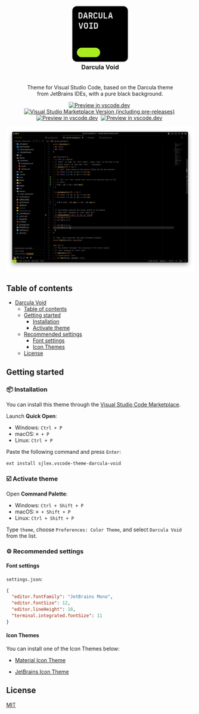 <h3 id="darcula-void" align="center">
  <br>
    <img src="./assets/icon.png" alt="logo" width="150">
  <br>
  Darcula Void
  <br><br>
</h1>

<div align="center">
  <p>Theme for Visual Studio Code, based on&nbsp;the Darcula theme <br> from JetBrains IDEs, with a&nbsp;pure black background.</p>
</div>

<p align="center">
  <a href=""><img src="https://img.shields.io/badge/preview%20in-vscode.dev-brightgreen" alt="Preview in vscode.dev"></a>&nbsp;
  <a href=""><img src="https://img.shields.io/visual-studio-marketplace/v/akamud.vscode-theme-onedark" alt="Visual Studio Marketplace Version (including pre-releases)"></a>&nbsp;
  <a href=""><img src="https://img.shields.io/visual-studio-marketplace/d/akamud.vscode-theme-onedark" alt="Preview in vscode.dev"></a>&nbsp;
  <a href=""><img src="https://img.shields.io/visual-studio-marketplace/r/akamud.vscode-theme-onedark" alt="Preview in vscode.dev"></a>&nbsp;
</p>

![GitHub VS Code theme](/assets/3.png)

## Table of contents

- [Darcula Void](#darcula-void)
  - [Table of contents](#table-of-contents)
  - [Getting started](#getting-started)
    - [Installation](#installation)
    - [Activate theme](#activate-theme)
  - [Recommended settings](#recommended-settings)
    - [Font settings](#font-settings)
    - [Icon Themes](#icon-themes)
  - [License](#license)

## Getting started

<h3 id="installation">📦 Installation</h3>

You can install this theme through the [Visual Studio Code Marketplace](https://marketplace.visualstudio.com/items?itemName=sjlex.vscode-theme-darcula-void).

Launch **Quick Open**:

- Windows: `Ctrl + P`
- macOS: `⌘ + P`
- Linux: `Ctrl + P`

Paste the following command and press `Enter`:

```shell
ext install sjlex.vscode-theme-darcula-void
```

<h3 id="activate-theme">☑️ Activate theme</h3>

Open **Command Palette**:

- Windows: `Ctrl + Shift + P`
- macOS: `⌘ + Shift + P`
- Linux: `Ctrl + Shift + P`

Type `theme`, choose `Preferences: Color Theme`, and select `Darcula Void` from the list.

<h3 id="recommended-settings">⚙️ Recommended settings</h3>

#### Font settings

`settings.json`:

```json
{
  "editor.fontFamily": "JetBrains Mono",
  "editor.fontSize": 12,
  "editor.lineHeight": 18,
  "terminal.integrated.fontSize": 11
}
```

#### Icon Themes

You can install one of the Icon Themes below:

- [Material Icon Theme](https://marketplace.visualstudio.com/items?itemName=PKief.material-icon-theme)

- [JetBrains Icon Theme](https://marketplace.visualstudio.com/items?itemName=chadalen.vscode-jetbrains-icon-theme)

## License

[MIT](LICENSE)
